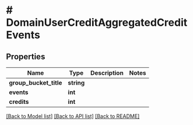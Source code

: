 # # DomainUserCreditAggregatedCreditEvents

## Properties

Name | Type | Description | Notes
------------ | ------------- | ------------- | -------------
**group_bucket_title** | **string** |  |
**events** | **int** |  |
**credits** | **int** |  |

[[Back to Model list]](../../README.md#models) [[Back to API list]](../../README.md#endpoints) [[Back to README]](../../README.md)
